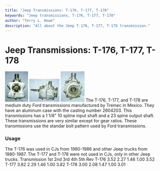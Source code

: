 ```yaml
---
title: "Jeep Transmissions: T-176, T-177, T-178"
keywords: "Jeep transmissions, T-176, T-177, T-178"
author: "Terry L. Howe"
description: "All about the Jeep T-176, T-177, T-178 transmission."
---
```


# Jeep Transmissions: T-176, T-177, T-178
[![T-176 front](/trans/t176fT.jpg)](/trans/t176f.jpg)
[![T-176 side](/trans/t176sT.jpg)](/trans/t176s.jpg)
[![T-176 back](/trans/t176bT.jpg)](/trans/t176b.jpg)
The T-176, T-177, and T-178 are medium duty Ford transmissions
manufactured by Tremec in Mexico.  They have an aluminum case with
the casting number 2604203.  This transmissions has a 1 1/8" 10 spline
input shaft and a 23 spine output shaft.  These transmissions
are very similar except for gear ratios.  These transmissions
use the standar bolt pattern used by Ford transmissions.
### Usage
The T-176 was used in CJs from 1980-1986 and other Jeep trucks
from 1980-1987.  The T-177 and T-178 were not used in CJs, only
in other Jeep trucks.
Transmission 1st 2nd 3rd 4th 5th Rev 
T-176 3.52 2.27 1.46 1.00  3.52 
T-177 3.82 2.29 1.46 1.00  3.82 
T-178 3.00 2.08 1.47 1.00  3.01